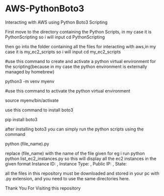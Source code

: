 # AWS-PythonBoto3
Interacting with AWS using Python Boto3 Scripting

First move to the directory containing the Python Scripts, in my case it is PythonScripting so i will input
cd PythonScripting

then go into the folder containing all the files for interacting with aws,in my case it is my_ec2_scripts so i will input 
cd my_ec2_scripts

#use this command to create and activate a python virtual environment for the scripting(because in my case the python environment is externally managed by homebrew)

python3 -m venv myenv

#use this command to activate the python virtual environment 

source myenv/bin/activate

use this command to install boto3

pip install boto3

after installing boto3 you can simply run the python scripts using the command

python (file_name).py

replace (file_name) with the name of the file given for eg
i run 
python python list_ec2_instances.py
so this will display all the ec2 instances in the given format
Instance ID: , Instance Type: , Public IP: , State: 

all the files in this repository must be downloaded and stored in your pc with .py extension, and you need to use the same directories here.

Thank You For Visiting this repository
